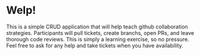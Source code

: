 # Welp!

This is a simple CRUD application that will help teach github collaboration strategies. Participants will pull tickets, create branchs, open PRs, and leave thorough code reviews. This is simply a learning exercise, so no pressure. Feel free to ask for any help and take tickets when you have availability.
